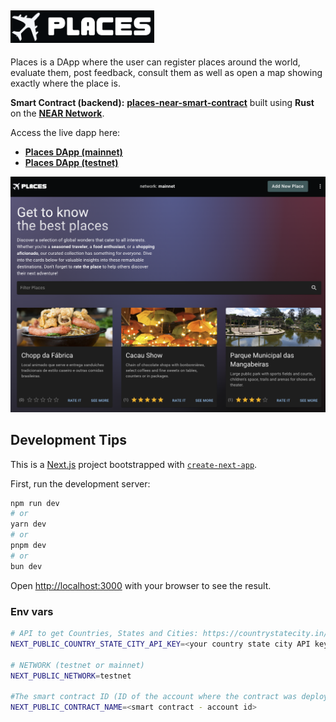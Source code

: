 ## <img alt="Reart Logo" src="./src/images/places-logo.png" width="230" />

Places is a DApp where the user can register places around the world, evaluate them, post feedback, consult them as well as open a map showing exactly where the place is.

**Smart Contract (backend):** [**places-near-smart-contract**](https://github.com/wpdas/places-near-smart-contract) built using **Rust** on the [**NEAR Network**](https://near.org/blockchain).

Access the live dapp here:

- [**Places DApp (mainnet)**](https://places-dapp-near.vercel.app/)
- [**Places DApp (testnet)**](https://places-dapp-near-testnet.vercel.app/)

<img alt="Screen1" src="./md/screen1.png" />

## Development Tips

This is a [Next.js](https://nextjs.org/) project bootstrapped with [`create-next-app`](https://github.com/vercel/next.js/tree/canary/packages/create-next-app).

First, run the development server:

```bash
npm run dev
# or
yarn dev
# or
pnpm dev
# or
bun dev
```

Open [http://localhost:3000](http://localhost:3000) with your browser to see the result.

### Env vars

```sh
# API to get Countries, States and Cities: https://countrystatecity.in/
NEXT_PUBLIC_COUNTRY_STATE_CITY_API_KEY=<your country state city API key>

# NETWORK (testnet or mainnet)
NEXT_PUBLIC_NETWORK=testnet

#The smart contract ID (ID of the account where the contract was deployed)
NEXT_PUBLIC_CONTRACT_NAME=<smart contract - account id>
```
